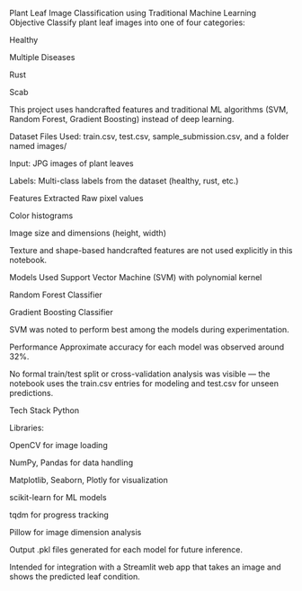 Plant Leaf Image Classification using Traditional Machine Learning
Objective
Classify plant leaf images into one of four categories:

Healthy

Multiple Diseases

Rust

Scab

This project uses handcrafted features and traditional ML algorithms (SVM, Random Forest, Gradient Boosting) instead of deep learning.

Dataset
Files Used: train.csv, test.csv, sample_submission.csv, and a folder named images/

Input: JPG images of plant leaves

Labels: Multi-class labels from the dataset (healthy, rust, etc.)

Features Extracted
Raw pixel values

Color histograms

Image size and dimensions (height, width)

Texture and shape-based handcrafted features are not used explicitly in this notebook.

Models Used
Support Vector Machine (SVM) with polynomial kernel

Random Forest Classifier

Gradient Boosting Classifier

SVM was noted to perform best among the models during experimentation.

Performance
Approximate accuracy for each model was observed around 32%.

No formal train/test split or cross-validation analysis was visible — the notebook uses the train.csv entries for modeling and test.csv for unseen predictions.

Tech Stack
Python

Libraries:

OpenCV for image loading

NumPy, Pandas for data handling

Matplotlib, Seaborn, Plotly for visualization

scikit-learn for ML models

tqdm for progress tracking

Pillow for image dimension analysis

Output
.pkl files generated for each model for future inference.

Intended for integration with a Streamlit web app that takes an image and shows the predicted leaf condition.
